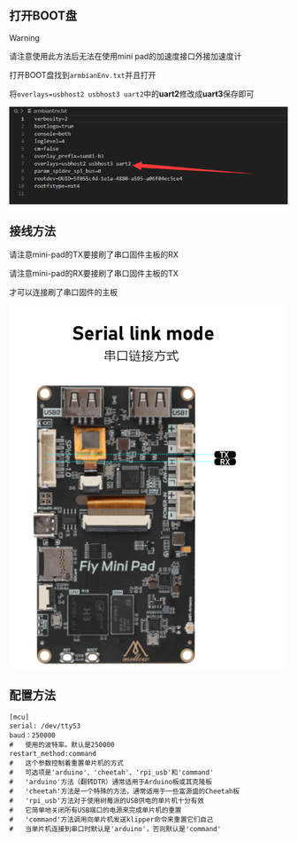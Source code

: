 ## 打开BOOT盘

>[!Warning]
>
>请注意使用此方法后无法在使用mini pad的加速度接口外接加速度计

打开BOOT盘找到`armbianEnv.txt`并且打开

将`overlays=usbhost2 usbhost3 uart2`中的**uart2**修改成**uart3**保存即可

![uart](../../images/boards/fly_mini_pad/uart.png)

## 接线方法

请注意mini-pad的TX要接刷了串口固件主板的RX

请注意mini-pad的RX要接刷了串口固件主板的TX

才可以连接刷了串口固件的主板

![ADXL](../../images/boards/fly_mini_pad/uart1.png)

## 配置方法

```
[mcu]
serial: /dev/ttyS3
baud：250000
#   使用的波特率。默认是250000
restart_method:command
#   这个参数控制着重置单片机的方式
#   可选项是'arduino'、'cheetah'、'rpi_usb'和'command'
#   'arduino'方法（翻转DTR）通常适用于Arduino板或其克隆板
#   'cheetah'方法是一个特殊的方法，通常适用于一些富源盛的Cheetah板
#   'rpi_usb'方法对于使用树莓派的USB供电的单片机十分有效
#   它简单地关闭所有USB端口的电源来完成单片机的重置
#   'command'方法调用向单片机发送klipper命令来重置它们自己
#   当单片机连接到串口时默认是'arduino'，否则默认是'command'
```

